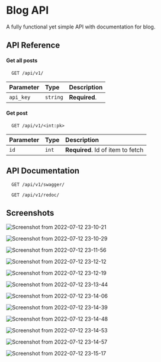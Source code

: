 # Blog API

A fully functional yet simple API with documentation for blog.


## API Reference

#### Get all posts

```http
  GET /api/v1/
```

| Parameter | Type     | Description                |
| :-------- | :------- | :------------------------- |
| `api_key` | `string` | **Required**.  |

#### Get post

```http
  GET /api/v1/<int:pk>
```

| Parameter | Type     | Description                       |
| :-------- | :------- | :-------------------------------- |
| `id`      | `int` | **Required**. Id of item to fetch |




## API Documentation

```http
  GET /api/v1/swagger/
```

```http
  GET /api/v1/redoc/
```


## Screenshots

![Screenshot from 2022-07-12 23-10-21](https://user-images.githubusercontent.com/60805406/178572516-77c4920e-47a5-43c3-afe0-f05c0ed1f485.png)

![Screenshot from 2022-07-12 23-10-29](https://user-images.githubusercontent.com/60805406/178572636-9e0f9fe7-4fa8-440b-bfec-32ea34f85d91.png)

![Screenshot from 2022-07-12 23-11-56](https://user-images.githubusercontent.com/60805406/178572701-251c62ef-d57d-454e-9301-eeaa90e87222.png)

![Screenshot from 2022-07-12 23-12-12](https://user-images.githubusercontent.com/60805406/178572732-b4de4f47-adb4-42a8-8249-244acb41873d.png)


![Screenshot from 2022-07-12 23-12-19](https://user-images.githubusercontent.com/60805406/178572744-4994d0b7-a6fb-4215-818e-3d91a02a08d0.png)


![Screenshot from 2022-07-12 23-13-44](https://user-images.githubusercontent.com/60805406/178572769-ce0025e1-def5-42a6-8c9e-6de66c3b52a1.png)


![Screenshot from 2022-07-12 23-14-06](https://user-images.githubusercontent.com/60805406/178572784-e231d545-f409-42cb-a798-fdb292f00721.png)


![Screenshot from 2022-07-12 23-14-39](https://user-images.githubusercontent.com/60805406/178572794-1df8d5a8-1608-4da9-8fca-e8ce9b0843f6.png)


![Screenshot from 2022-07-12 23-14-48](https://user-images.githubusercontent.com/60805406/178572805-188d4f52-ad86-4759-879b-c5f11a16b48a.png)



![Screenshot from 2022-07-12 23-14-53](https://user-images.githubusercontent.com/60805406/178572827-1ae57e36-24e0-4b9f-8c88-5cf63bf2dad3.png)


![Screenshot from 2022-07-12 23-14-57](https://user-images.githubusercontent.com/60805406/178572847-435845d7-8e48-4f0d-a87b-af5a6b9030b6.png)



![Screenshot from 2022-07-12 23-15-17](https://user-images.githubusercontent.com/60805406/178572890-e8639472-ffb6-42d0-97f4-4b49e18375cf.png)
